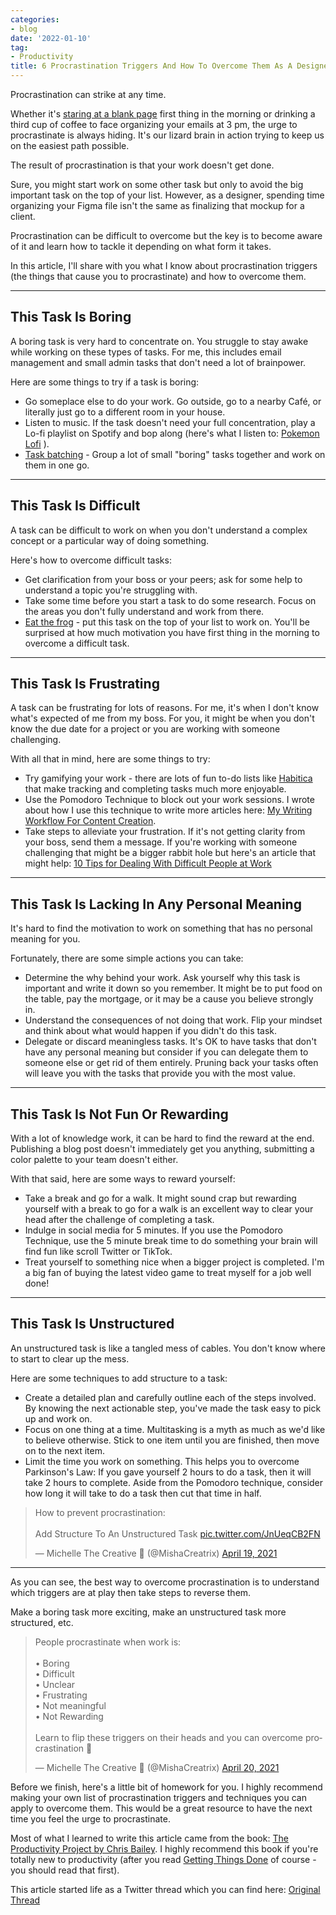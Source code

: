 ```yaml
---
categories:
- blog
date: '2022-01-10'
tag:
- Productivity
title: 6 Procrastination Triggers And How To Overcome Them As A Designer
---
```


Procrastination can strike at any time. 

Whether it's [staring at a blank page](https://www.mishacreatrix.com/blank-page-as-a-creator) first thing in the morning or drinking a third cup of coffee to face organizing your emails at 3 pm, the urge to procrastinate is always hiding. It's our lizard brain in action trying to keep us on the easiest path possible.

The result of procrastination is that your work doesn't get done. 

Sure, you might start work on some other task but only to avoid the big important task on the top of your list. However, as a designer, spending time organizing your Figma file isn't the same as finalizing that mockup for a client.

Procrastination can be difficult to overcome but the key is to become aware of it and learn how to tackle it depending on what form it takes. 

In this article, I'll share with you what I know about procrastination triggers (the things that cause you to procrastinate) and how to overcome them.

---

## This Task Is Boring

A boring task is very hard to concentrate on. You struggle to stay awake while working on these types of tasks. For me, this includes email management and small admin tasks that don't need a lot of brainpower.

Here are some things to try if a task is boring:

- Go someplace else to do your work. Go outside, go to a nearby Café, or literally just go to a different room in your house.
- Listen to music. If the task doesn't need your full concentration, play a Lo-fi playlist on Spotify and bop along (here's what I listen to: [Pokemon Lofi](https://open.spotify.com/playlist/59OrkYvGv0oM1KgPABU7nw?si=58639f8162ed4cd5) ).
- [Task batching](https://mishacreatrix.com/task-batching-accelerate-your-productivity/) - Group a lot of small "boring" tasks together and work on them in one go.

---

## This Task Is Difficult

A task can be difficult to work on when you don't understand a complex concept or a particular way of doing something. 

Here's how to overcome difficult tasks:

- Get clarification from your boss or your peers; ask for some help to understand a topic you're struggling with.
- Take some time before you start a task to do some research. Focus on the areas you don't fully understand and work from there.
- [Eat the frog](/eat-that-frog-brian-tracy) - put this task on the top of your list to work on. You'll be surprised at how much motivation you have first thing in the morning to overcome a difficult task.

---

## This Task Is Frustrating

A task can be frustrating for lots of reasons. For me, it's when I don't know what's expected of me from my boss. For you, it might be when you don't know the due date for a project or you are working with someone challenging.

With all that in mind, here are some things to try:

- Try gamifying your work - there are lots of fun to-do lists like [Habitica](https://habitica.com/) that make tracking and completing tasks much more enjoyable.
- Use the Pomodoro Technique to block out your work sessions. I wrote about how I use this technique to write more articles here: [My Writing Workflow For Content Creation](https://www.mishacreatrix.com/writing-workflow-Creation).
- Take steps to alleviate your frustration. If it's not getting clarity from your boss, send them a message. If you're working with someone challenging that might be a bigger rabbit hole but here's an article that might help: [10 Tips for Dealing With Difficult People at Work](https://www.thebalancecareers.com/dealing-with-difficult-people-at-work-1917903)


---

## This Task Is Lacking In Any Personal Meaning

It's hard to find the motivation to work on something that has no personal meaning for you.

Fortunately, there are some simple actions you can take:

- Determine the why behind your work. Ask yourself why this task is important and write it down so you remember. It might be to put food on the table, pay the mortgage, or it may be a cause you believe strongly in.
- Understand the consequences of not doing that work. Flip your mindset and think about what would happen if you didn't do this task. 
- Delegate or discard meaningless tasks. It's OK to have tasks that don't have any personal meaning but consider if you can delegate them to someone else or get rid of them entirely. Pruning back your tasks often will leave you with the tasks that provide you with the most value.

---

## This Task Is Not Fun Or Rewarding

With a lot of knowledge work, it can be hard to find the reward at the end. Publishing a blog post doesn't immediately get you anything, submitting a color palette to your team doesn't either.

With that said, here are some ways to reward yourself:

- Take a break and go for a walk. It might sound crap but rewarding yourself with a break to go for a walk is an excellent way to clear your head after the challenge of completing a task.
- Indulge in social media for 5 minutes. If you use the Pomodoro Technique, use the 5 minute break time to do something your brain will find fun like scroll Twitter or TikTok.
- Treat yourself to something nice when a bigger project is completed. I'm a big fan of buying the latest video game to treat myself for a job well done!

---

## This Task Is Unstructured

An unstructured task is like a tangled mess of cables. You don't know where to start to clear up the mess.

Here are some techniques to add structure to a task:

- Create a detailed plan and carefully outline each of the steps involved. By knowing the next actionable step, you've made the task easy to pick up and work on.
- Focus on one thing at a time. Multitasking is a myth as much as we'd like to believe otherwise. Stick to one item until you are finished, then move on to the next item.
- Limit the time you work on something. This helps you to overcome Parkinson's Law: If you gave yourself 2 hours to do a task, then it will take 2 hours to complete. Aside from the Pomodoro technique, consider how long it will take to do a task then cut that time in half.

<blockquote class="twitter-tweet"><p lang="en" dir="ltr">How to prevent procrastination:<br><br>Add Structure To An Unstructured Task <a href="https://t.co/JnUeqCB2FN">pic.twitter.com/JnUeqCB2FN</a></p>&mdash; Michelle The Creative 💎 (@MishaCreatrix) <a href="https://twitter.com/MishaCreatrix/status/1384127154791665666?ref_src=twsrc%5Etfw">April 19, 2021</a></blockquote> <script async src="https://platform.twitter.com/widgets.js" charset="utf-8"></script>

---

As you can see, the best way to overcome procrastination is to understand which triggers are at play then take steps to reverse them. 

Make a boring task more exciting, make an unstructured task more structured, etc.

<blockquote class="twitter-tweet"><p lang="en" dir="ltr">People procrastinate when work is:<br><br>• Boring<br>• Difficult<br>• Unclear<br>• Frustrating<br>• Not meaningful<br>• Not Rewarding<br><br>Learn to flip these triggers on their heads and you can overcome procrastination 💪</p>&mdash; Michelle The Creative 💎 (@MishaCreatrix) <a href="https://twitter.com/MishaCreatrix/status/1384519725175222274?ref_src=twsrc%5Etfw">April 20, 2021</a></blockquote> 

Before we finish, here's a little bit of homework for you. I highly recommend making your own list of procrastination triggers and techniques you can apply to overcome them. This would be a great resource to have the next time you feel the urge to procrastinate.

Most of what I learned to write this article came from the book: [The Productivity Project by Chris Bailey](https://www.mishacreatrix.com/productivity-project-chris-bailey). I highly recommend this book if you're totally new to productivity (after you read [Getting Things Done](https://www.mishacreatrix.com/getting-things-done-david-allen) of course - you should read that first).

This article started life as a Twitter thread which you can find here: [Original Thread](https://twitter.com/MishaCreatrix/status/1441115652987576321)